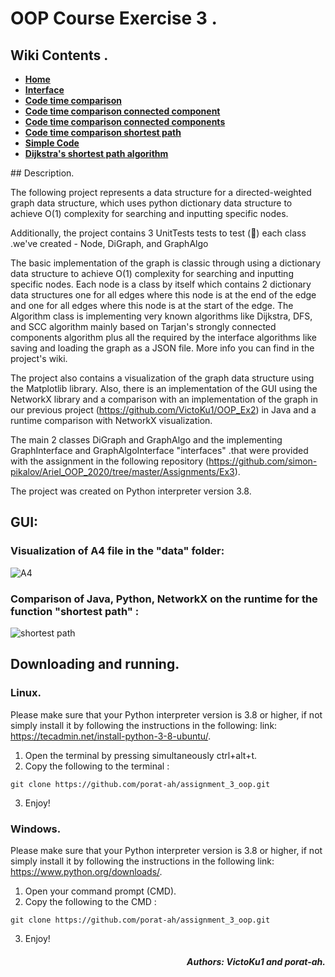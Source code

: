 # OOP Course Exercise 3 .

## Wiki Contents .
<ul class="m-0 p-0 list-style-none" data-filterable-for="wiki-pages-filter" data-filterable-type="substring" data-pjax>
        <li class="Box-row">
          <strong><a class="d-block" href="/VictoKu1/OOP_Ex3/wiki">Home</a></strong>
        </li>
        <li class="Box-row">
          <strong><a class="d-block" href="/VictoKu1/OOP_Ex3/wiki/Interface">Interface</a></strong>
        </li>        
        <li class="Box-row">
          <strong><a class="d-block" href="/VictoKu1/OOP_Ex3/wiki/Code-time-comparison">Code time comparison</a></strong>
        </li>
        <li class="Box-row">
          <strong><a class="d-block" href="/VictoKu1/OOP_Ex3/wiki/Code-time-comparison-connected-component">Code time comparison connected component</a></strong>
        </li>
        <li class="Box-row">
          <strong><a class="d-block" href="/VictoKu1/OOP_Ex3/wiki/Code-time-comparison-connected-components">Code time comparison connected components</a></strong>
        </li>
        <li class="Box-row">
          <strong><a class="d-block" href="/VictoKu1/OOP_Ex3/wiki/Code-time-comparison-shortest-path">Code time comparison shortest path</a></strong>
        </li>
        <li class="Box-row">
          <strong><a class="d-block" href="/VictoKu1/OOP_Ex3/wiki/Simple-Code">Simple Code</a></strong>
        </li>
         <li class="Box-row">
          <strong><a class="d-block" href="/VictoKu1/OOP_Ex3/wiki/Dijkstra&#39;s-shortest-path-algorithm">Dijkstra&#39;s shortest path algorithm</a></strong>
        </li>
    </ul>
## Description.

The following project represents a data structure for a directed-weighted graph data structure, which uses python dictionary data structure to achieve O(1) complexity for searching and inputting specific nodes.

Additionally, the project contains 3 ‫UnitTests tests to test (:drum:)  each class we've created - Node, DiGraph, and GraphAlgo.

The basic implementation of the graph is classic through using a dictionary data structure to achieve O(1) complexity for searching and inputting specific nodes. Each node is a class by itself which contains 2 dictionary data structures one for all edges where this node is at the end of the edge and one for all edges where this node is at the start of the edge. The Algorithm class is implementing very known algorithms like Dijkstra, DFS, and SCC algorithm mainly based on Tarjan's strongly connected components algorithm plus all the required by the interface algorithms like saving and loading the graph as a JSON file. More info you can find in the project's wiki.

The project also contains a visualization of the graph data structure using the Matplotlib library.
Also, there is an implementation of the GUI using the NetworkX library and a comparison with an implementation of the graph in our previous project (https://github.com/VictoKu1/OOP_Ex2) in Java and a runtime comparison with NetworkX visualization.

The main 2 classes DiGraph and GraphAlgo and the implementing GraphInterface and GraphAlgoInterface "interfaces" .that were provided with the assignment in the following repository (https://github.com/simon-pikalov/Ariel_OOP_2020/tree/master/Assignments/Ex3).

The project was created on Python interpreter version 3.8.

## GUI:
### Visualization of A4 file in the "data" folder:
![A4](https://github.com/porat-ah/assignment_3_oop/blob/main/src/A4.png)

### Comparison of Java, Python, NetworkX on the runtime for the function "shortest path" :  
![shortest path](https://github.com/porat-ah/assignment_3_oop/blob/main/comparison/shortest_path.png)

## Downloading and running.
### Linux.
Please make sure that your Python interpreter version is 3.8 or higher, if not simply install it by following the instructions in the following: link: https://tecadmin.net/install-python-3-8-ubuntu/.

1) Open the terminal by pressing simultaneously ctrl+alt+t.
2) Copy the following to the terminal :

```
git clone https://github.com/porat-ah/assignment_3_oop.git

```
3) Enjoy!

### Windows.
Please make sure that your Python interpreter version is 3.8 or higher, if not simply install it by following the instructions in the following link: https://www.python.org/downloads/.

1) Open your command prompt (CMD).
2) Copy the following to the CMD :

```
git clone https://github.com/porat-ah/assignment_3_oop.git

```
3) Enjoy!









##### <div align = "right">Authors: VictoKu1 and porat-ah.</div>
